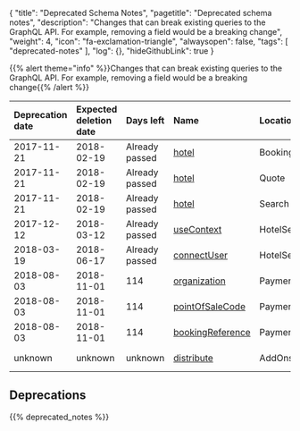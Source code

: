 {
	"title": "Deprecated Schema Notes",
	"pagetitle": "Deprecated schema notes",
	"description": "Changes that can break existing queries to the GraphQL API. For example, removing a field would be a breaking change",
	"weight": 4,
	"icon": "fa-exclamation-triangle",
	"alwaysopen": false,
	"tags": [
		"deprecated-notes"
	],
	"log": {},
	"hideGithubLink": true
}

{{% alert theme="info" %}}Changes that can break existing queries to the GraphQL API. For example, removing a field would be a breaking change{{% /alert %}}

|Deprecation date|Expected deletion date|Days left|Name|Location|Deprecation Reason|
|:--|:--|:--|:--|:--|:--|
|2017-11-21|2018-02-19|Already passed|[hotel](/travelgatex/reference/objects/hotelbooking)|Booking|You can find it in query at HotelX|
|2017-11-21|2018-02-19|Already passed|[hotel](/travelgatex/reference/objects/hotelquote)|Quote|You can find it in query at HotelX|
|2017-11-21|2018-02-19|Already passed|[hotel](/travelgatex/reference/objects/hotelsearch)|Search|You can find it in query at HotelX|
|2017-12-12|2018-03-12|Already passed|[useContext](/travelgatex/reference/scalars/boolean)|HotelSettingsInput|Redundant.|
|2018-03-19|2018-06-17|Already passed|[connectUser](/travelgatex/reference/scalars/string)|HotelSettingsInput|Redundant.|
|2018-08-03|2018-11-01|114|[organization](/travelgatex/reference/scalars/string)|PaymentXBookingInfoFilterInput|Please use PaymentXBookingInfoCriteriaInput|
|2018-08-03|2018-11-01|114|[pointOfSaleCode](/travelgatex/reference/scalars/id)|PaymentXBookingInfoFilterInput|Please use PaymentXBookingInfoCriteriaInput|
|2018-08-03|2018-11-01|114|[bookingReference](/travelgatex/reference/scalars/string)|PaymentXBookingInfoFilterInput|Please use PaymentXBookingInfoCriteriaInput|
|unknown|unknown|unknown|[distribute](/travelgatex/reference/scalars/json)|AddOns|You can find it in distribution AddOn|

## Deprecations
{{% deprecated_notes %}}
